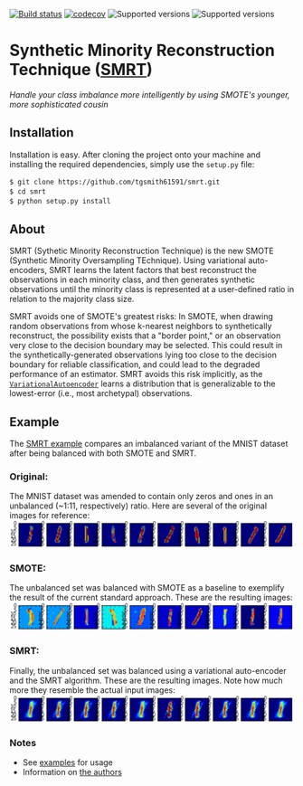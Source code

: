 [![Build status](https://travis-ci.org/tgsmith61591/smrt.svg?branch=master)](https://travis-ci.org/tgsmith61591/smrt)
[![codecov](https://codecov.io/gh/tgsmith61591/smrt/branch/master/graph/badge.svg)](https://codecov.io/gh/tgsmith61591/smrt)
![Supported versions](https://img.shields.io/badge/python-2.7-blue.svg)
![Supported versions](https://img.shields.io/badge/python-3.5-blue.svg)


# Synthetic Minority Reconstruction Technique ([SMRT](https://www.youtube.com/watch?v=tcGQpjCztgA))
*Handle your class imbalance more intelligently by using SMOTE's younger, more sophisticated cousin*


## Installation

Installation is easy. After cloning the project onto your machine and installing the required dependencies,
simply use the `setup.py` file:

```bash
$ git clone https://github.com/tgsmith61591/smrt.git
$ cd smrt
$ python setup.py install
```

## About

SMRT (Sythetic Minority Reconstruction Technique) is the new SMOTE (Synthetic Minority Oversampling TEchnique).
Using variational auto-encoders, SMRT learns the latent factors that best reconstruct the observations in each
minority class, and then generates synthetic observations until the minority class is represented at a user-defined
ratio in relation to the majority class size.

SMRT avoids one of SMOTE's greatest risks: In SMOTE, when drawing random observations from whose k-nearest
neighbors to synthetically reconstruct, the possibility exists that a "border point," or an observation very close to
the decision boundary may be selected. This could result in the synthetically-generated observations lying
too close to the decision boundary for reliable classification, and could lead to the degraded performance
of an estimator. SMRT avoids this risk implicitly, as the [``VariationalAutoencoder``](smrt/autoencode/autoencoder.py)
learns a distribution that is generalizable to the lowest-error (i.e., most archetypal) observations.

## Example

The [SMRT example](examples/) compares an imbalanced variant of the MNIST dataset after being balanced with both SMOTE
and SMRT.

### Original:

The MNIST dataset was amended to contain only zeros and ones in an unbalanced (~1:11, respectively) ratio. Here are
several of the original images for reference:
<br/>
<img src="examples/img/mnist.png" width="600" alt="Original"/>

### SMOTE:

The unbalanced set was balanced with SMOTE as a baseline to exemplify the result of the current standard approach.
These are the resulting images:
<br/>
<img src="examples/img/smote.png" width="600" alt="SMOTE"/>

### SMRT:

Finally, the unbalanced set was balanced using a variational auto-encoder and the SMRT algorithm. These are the
resulting images. Note how much more they resemble the actual input images:
<br/>
<img src="examples/img/smrt.png" width="600" alt="SMRT"/>

### Notes

- See [examples](examples/) for usage
- Information on [the authors](AUTHORS.md)
